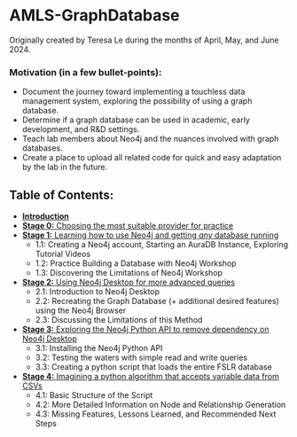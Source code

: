 # AMLS-GraphDatabase
Originally created by Teresa Le during the months of April, May, and June 2024.

### Motivation (in a few bullet-points):
- Document the journey toward implementing a touchless data management system, exploring the possibility of using a graph database.
- Determine if a graph database can be used in academic, early development, and R&D settings.
- Teach lab members about Neo4j and the nuances involved with graph databases.
- Create a place to upload all related code for quick and easy adaptation by the lab in the future.

## Table of Contents:
* [**Introduction**](https://github.com/lteresah/AMLS-GraphDatabase/tree/main/Introduction#introduction)
* [**Stage 0:** Choosing the most suitable provider for practice](https://github.com/lteresah/AMLS-GraphDatabase/tree/main/Stage0#stage-0-choosing-the-most-suitable-provider-for-practice)
* [**Stage 1:** Learning how to use Neo4j and getting _any_ database running](https://github.com/lteresah/AMLS-GraphDatabase/tree/main/Stage1#stage-1-learning-how-to-use-neo4j-and-getting-any-database-running)
  - 1.1: Creating a Neo4j account, Starting an AuraDB Instance, Exploring Tutorial Videos
  - 1.2: Practice Building a Database with Neo4j Workshop
  - 1.3: Discovering the Limitations of Neo4j Workshop
* [**Stage 2:** Using Neo4j Desktop for more advanced queries](https://github.com/lteresah/AMLS-GraphDatabase/tree/main/Stage2#stage-2-using-neo4j-desktop-to-run-advanced-queries)
  - 2.1: Introduction to Neo4j Desktop
  - 2.2: Recreating the Graph Database (+ additional desired features) using the Neo4j Browser
  - 2.3: Discussing the Limitations of this Method
* [**Stage 3:** Exploring the Neo4j Python API to remove dependency on Neo4j Desktop](https://github.com/lteresah/AMLS-GraphDatabase/blob/main/Stage3/README.md#stage-3-exploring-the-neo4j-python-api-to-remove-dependency-on-neo4j-desktop)
  - 3.1: Installing the Neo4j Python API
  - 3.2: Testing the waters with simple read and write queries
  - 3.3: Creating a python script that loads the entire FSLR database
* [**Stage 4:** Imagining a python algorithm that accepts variable data from CSVs](https://github.com/lteresah/AMLS-GraphDatabase/tree/main/Stage4#stage-4-creating-a-python-algorithm-that-accepts-varying-data-from-csvs)
  - 4.1: Basic Structure of the Script
  - 4.2: More Detailed Information on Node and Relationship Generation
  - 4.3: Missing Features, Lessons Learned, and Recommended Next Steps

